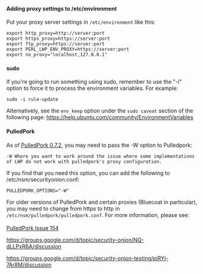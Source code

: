 #### Adding proxy settings to /etc/environment

Put your proxy server settings in `/etc/environment` like this:<br>
```
export http_proxy=http://server:port
export https_proxy=https://server:port
export ftp_proxy=https://server:port
export PERL_LWP_ENV_PROXY=https://server:port
export no_proxy="localhost,127.0.0.1"
```

#### sudo
If you're going to run something using sudo, remember to use the "-i" option to force it to process the environment variables.  For example:<br>
```
sudo -i rule-update
```

Alternatively, see the `env_keep` option under the `sudo caveat` section of the following page:
https://help.ubuntu.com/community/EnvironmentVariables

#### PulledPork
As of [PulledPork 0.7.2](http://blog.securityonion.net/2017/01/pulledpork-rule-update-and-several.html), you may need to pass the -W option to Pulledpork:
```
-W Where you want to work around the issue where some implementations of LWP do not work with pulledpork's proxy configuration.
```

If you find that you need this option, you can add the following to /etc/nsm/securityonion.conf:
```
PULLEDPORK_OPTIONS="-W"
```

For older versions of PulledPork and certain proxies (Bluecoat in particular), you may need to change from https to http in `/etc/nsm/pulledpork/pulledpork.conf`.  For more information, please see:<br>
<br>
[PulledPork Issue 154](https://code.google.com/archive/p/pulledpork/issues/154)

<a href='https://groups.google.com/d/topic/security-onion/NQ-dLLPxR6A/discussion'>https://groups.google.com/d/topic/security-onion/NQ-dLLPxR6A/discussion</a>

<a href='https://groups.google.com/d/topic/security-onion-testing/piRYj-7Ar8M/discussion'>https://groups.google.com/d/topic/security-onion-testing/piRYj-7Ar8M/discussion</a>